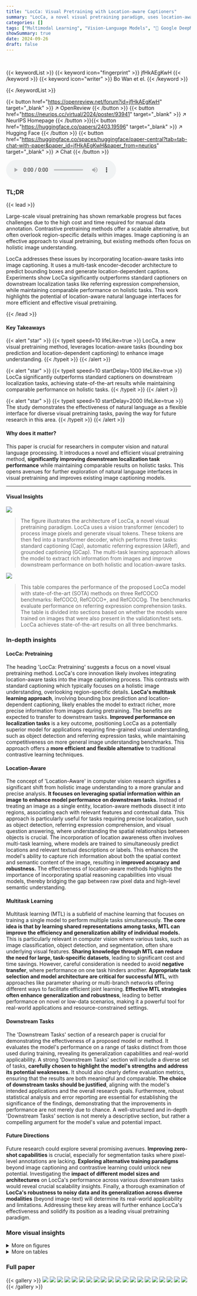 ```yaml
---
title: "LocCa: Visual Pretraining with Location-aware Captioners"
summary: "LocCa, a novel visual pretraining paradigm, uses location-aware captioning tasks to boost downstream localization performance while maintaining holistic task capabilities."
categories: []
tags: ["Multimodal Learning", "Vision-Language Models", "🏢 Google DeepMind",]
showSummary: true
date: 2024-09-26
draft: false
---
```


<br>

{{< keywordList >}}
{{< keyword icon="fingerprint" >}} jfHkAEgKwH {{< /keyword >}}
{{< keyword icon="writer" >}} Bo Wan et el. {{< /keyword >}}
 
{{< /keywordList >}}

{{< button href="https://openreview.net/forum?id=jfHkAEgKwH" target="_blank" >}}
↗ OpenReview
{{< /button >}}
{{< button href="https://neurips.cc/virtual/2024/poster/93941" target="_blank" >}}
↗ NeurIPS Homepage
{{< /button >}}{{< button href="https://huggingface.co/papers/2403.19596" target="_blank" >}}
↗ Hugging Face
{{< /button >}}
{{< button href="https://huggingface.co/spaces/huggingface/paper-central?tab=tab-chat-with-paper&paper_id=jfHkAEgKwH&paper_from=neurips" target="_blank" >}}
↗ Chat
{{< /button >}}



<audio controls>
    <source src="https://ai-paper-reviewer.com/jfHkAEgKwH/podcast.wav" type="audio/wav">
    Your browser does not support the audio element.
</audio>


### TL;DR


{{< lead >}}

Large-scale visual pretraining has shown remarkable progress but faces challenges due to the high cost and time required for manual data annotation.  Contrastive pretraining methods offer a scalable alternative, but often overlook region-specific details within images.  Image captioning is an effective approach to visual pretraining, but existing methods often focus on holistic image understanding. 

LocCa addresses these issues by incorporating location-aware tasks into image captioning.  It uses a multi-task encoder-decoder architecture to predict bounding boxes and generate location-dependent captions. Experiments show LocCa significantly outperforms standard captioners on downstream localization tasks like referring expression comprehension, while maintaining comparable performance on holistic tasks. This work highlights the potential of location-aware natural language interfaces for more efficient and effective visual pretraining.

{{< /lead >}}


#### Key Takeaways

{{< alert "star" >}}
{{< typeit speed=10 lifeLike=true >}} LocCa, a new visual pretraining method, leverages location-aware tasks (bounding box prediction and location-dependent captioning) to enhance image understanding. {{< /typeit >}}
{{< /alert >}}

{{< alert "star" >}}
{{< typeit speed=10 startDelay=1000 lifeLike=true >}} LocCa significantly outperforms standard captioners on downstream localization tasks, achieving state-of-the-art results while maintaining comparable performance on holistic tasks. {{< /typeit >}}
{{< /alert >}}

{{< alert "star" >}}
{{< typeit speed=10 startDelay=2000 lifeLike=true >}} The study demonstrates the effectiveness of natural language as a flexible interface for diverse visual pretraining tasks, paving the way for future research in this area. {{< /typeit >}}
{{< /alert >}}

#### Why does it matter?
This paper is crucial for researchers in computer vision and natural language processing.  It introduces a novel and efficient visual pretraining method, **significantly improving downstream localization task performance** while maintaining comparable results on holistic tasks.  This opens avenues for further exploration of natural language interfaces in visual pretraining and improves existing image captioning models.

------
#### Visual Insights



![](https://ai-paper-reviewer.com/jfHkAEgKwH/figures_1_1.jpg)

> The figure illustrates the architecture of LocCa, a novel visual pretraining paradigm.  LocCa uses a vision transformer (encoder) to process image pixels and generate visual tokens. These tokens are then fed into a transformer decoder, which performs three tasks: standard captioning (Cap), automatic referring expression (ARef), and grounded captioning (GCap). The multi-task learning approach allows the model to extract rich information from images and improve downstream performance on both holistic and location-aware tasks.





![](https://ai-paper-reviewer.com/jfHkAEgKwH/tables_5_1.jpg)

> This table compares the performance of the proposed LocCa model with state-of-the-art (SOTA) methods on three RefCOCO benchmarks: RefCOCO, RefCOCO+, and RefCOCOg.  The benchmarks evaluate performance on referring expression comprehension tasks. The table is divided into sections based on whether the models were trained on images that were also present in the validation/test sets.  LocCa achieves state-of-the-art results on all three benchmarks.





### In-depth insights


#### LocCa: Pretraining
The heading 'LocCa: Pretraining' suggests a focus on a novel visual pretraining method.  LocCa's core innovation likely involves integrating location-aware tasks into the image captioning process. This contrasts with standard captioning which typically focuses on a holistic image understanding, overlooking region-specific details. **LocCa's multitask learning approach**, involving bounding box prediction and location-dependent captioning, likely enables the model to extract richer, more precise information from images during pretraining.  The benefits are expected to transfer to downstream tasks.  **Improved performance on localization tasks** is a key outcome, positioning LocCa as a potentially superior model for applications requiring fine-grained visual understanding, such as object detection and referring expression tasks, while maintaining competitiveness on more general image understanding benchmarks. This approach offers a **more efficient and flexible alternative** to traditional contrastive learning techniques.

#### Location-Aware
The concept of 'Location-Aware' in computer vision research signifies a significant shift from holistic image understanding to a more granular and precise analysis.  **It focuses on leveraging spatial information within an image to enhance model performance on downstream tasks.**  Instead of treating an image as a single entity, location-aware methods dissect it into regions, associating each with relevant features and contextual data. This approach is particularly useful for tasks requiring precise localization, such as object detection, referring expression comprehension, and visual question answering, where understanding the spatial relationships between objects is crucial.  The incorporation of location awareness often involves multi-task learning, where models are trained to simultaneously predict locations and relevant textual descriptions or labels. This enhances the model's ability to capture rich information about both the spatial context and semantic content of the image, resulting in **improved accuracy and robustness.**  The effectiveness of location-aware methods highlights the importance of incorporating spatial reasoning capabilities into visual models, thereby bridging the gap between raw pixel data and high-level semantic understanding.

#### Multitask Learning
Multitask learning (MTL) is a subfield of machine learning that focuses on training a single model to perform multiple tasks simultaneously.  **The core idea is that by learning shared representations among tasks, MTL can improve the efficiency and generalization ability of individual models.**  This is particularly relevant in computer vision where various tasks, such as image classification, object detection, and segmentation, often share underlying visual features.  **Sharing knowledge through MTL can reduce the need for large, task-specific datasets**, leading to significant cost and time savings.  However, careful consideration is needed to avoid **negative transfer**, where performance on one task hinders another.  **Appropriate task selection and model architecture are critical for successful MTL**, with approaches like parameter sharing or multi-branch networks offering different ways to facilitate efficient joint learning.  **Effective MTL strategies often enhance generalization and robustness**, leading to better performance on novel or low-data scenarios, making it a powerful tool for real-world applications and resource-constrained settings.

#### Downstream Tasks
The 'Downstream Tasks' section of a research paper is crucial for demonstrating the effectiveness of a proposed model or method.  It evaluates the model's performance on a range of tasks distinct from those used during training, revealing its generalization capabilities and real-world applicability.  A strong 'Downstream Tasks' section will include a diverse set of tasks, **carefully chosen to highlight the model's strengths and address its potential weaknesses.**  It should also clearly define evaluation metrics, ensuring that the results are both meaningful and comparable. **The choice of downstream tasks should be justified**, aligning with the model's intended applications and the overall research goals.  Furthermore, robust statistical analysis and error reporting are essential for establishing the significance of the findings, demonstrating that the improvements in performance are not merely due to chance.  A well-structured and in-depth 'Downstream Tasks' section is not merely a descriptive section, but rather a compelling argument for the model's value and potential impact.

#### Future Directions
Future research could explore several promising avenues. **Improving zero-shot capabilities** is crucial, especially for segmentation tasks where pixel-level annotations are lacking.  **Exploring alternative training paradigms** beyond image captioning and contrastive learning could unlock new potential.  Investigating the **impact of different model sizes and architectures** on LocCa's performance across various downstream tasks would reveal crucial scalability insights.  Finally, a thorough examination of **LocCa's robustness to noisy data and its generalization across diverse modalities** (beyond image-text) will determine its real-world applicability and limitations.  Addressing these key areas will further enhance LocCa's effectiveness and solidify its position as a leading visual pretraining paradigm.


### More visual insights

<details>
<summary>More on figures
</summary>


![](https://ai-paper-reviewer.com/jfHkAEgKwH/figures_7_1.jpg)

> This figure shows the results of COCO detection experiments with a maximum of 25 output boxes.  It compares the performance of different models, including CLIP, Cap, CapPa, and LocCa, both before and after reinforcement learning is applied. The bars represent the mean average precision (mAP) and average recall (AR) metrics.  LocCa demonstrates superior performance compared to the other models, particularly after the reinforcement learning.


![](https://ai-paper-reviewer.com/jfHkAEgKwH/figures_7_2.jpg)

> This figure provides a high-level overview of the LocCa architecture.  It shows the image pixels as input to a vision transformer, which generates visual tokens. These tokens are then fed into a transformer decoder, which is trained to perform three tasks simultaneously: standard captioning (Cap), automatic referring expression generation (AREF), and grounded captioning (GCAP).  The decoder's multi-task capability is a key feature of LocCa.


![](https://ai-paper-reviewer.com/jfHkAEgKwH/figures_20_1.jpg)

> This figure provides a high-level overview of the LocCa architecture.  It shows the model's components: a vision transformer (encoder) that processes image pixels and produces visual tokens; and a transformer decoder that takes these tokens as input along with task-specific prefixes and generates outputs (captions, bounding boxes). Three tasks are used during pretraining: Cap (standard captioning), AREF (automatic referring expression), and GCAP (grounded captioning).  These tasks encourage the model to learn richer image representations.


![](https://ai-paper-reviewer.com/jfHkAEgKwH/figures_20_2.jpg)

> This figure provides a high-level overview of the LocCa architecture.  It shows the main components: a vision transformer (encoder) that processes image pixels and generates visual tokens, and a transformer decoder that uses these tokens along with task-specific prefixes to generate captions and bounding box coordinates for three different pretraining tasks: Cap (standard image captioning), AREF (automatic referring expressions), and GCAP (grounded captioning). The cross-attention mechanism between the encoder and decoder is highlighted, showing how visual information is integrated into the caption generation process.


![](https://ai-paper-reviewer.com/jfHkAEgKwH/figures_21_1.jpg)

> This figure shows the architecture of LocCa, a novel visual pretraining paradigm that incorporates location-aware tasks into captioners.  It consists of a vision transformer (encoder) that processes image pixels and produces visual tokens, and a transformer decoder that takes these tokens as input, along with task-specific prefixes, to generate captions and predict bounding boxes. Three tasks are used for pretraining: Cap (standard image captioning), AREF (automatic referring expression), and GCAP (grounded captioning). The multi-task decoder allows for efficient training on various tasks. 


</details>




<details>
<summary>More on tables
</summary>


![](https://ai-paper-reviewer.com/jfHkAEgKwH/tables_6_1.jpg)
> This table compares the performance of LocCa against several baseline models on the RefCOCO, RefCOCO+, and RefCOCOg datasets for both Referring Expression Comprehension (REC) and Referring Expression Segmentation (RES).  The baseline models include different versions of CLIP and Captioners.  The table highlights LocCa's superior performance, particularly when considering that its decoder was randomly initialized and the image encoders were frozen.  Acc@0.5 represents accuracy at a threshold of 0.5, and mIoU is the mean Intersection over Union.

![](https://ai-paper-reviewer.com/jfHkAEgKwH/tables_6_2.jpg)
> This table presents the quantitative results on holistic image understanding tasks for various models, including CLIP, Cap, CapPa, and LocCa.  The tasks evaluated are image classification on six datasets (ILK, SUN, Food, RES, PET, COCO), image captioning on COCO and Flickr datasets, OCR-VQA, VQA, and VQAv2, and GQA.  The table allows for comparison of LocCa's performance against several baseline models in a holistic image understanding context.

![](https://ai-paper-reviewer.com/jfHkAEgKwH/tables_7_1.jpg)
> This table presents the results of transferring the LocCa model to various downstream tasks using the PaLI-3 framework.  It compares LocCa's performance to several baselines (SigLIPL, Cap, CapPaz) across six different tasks: COCO captioning, VQAv2, OKVQA, TextVQA, ST-VQA, and TallyQA. The results demonstrate that LocCa consistently outperforms the baseline models, particularly on tasks that necessitate understanding objects (both natural images and OCR text).

![](https://ai-paper-reviewer.com/jfHkAEgKwH/tables_8_1.jpg)
> This table presents the results of fine-tuning different vision backbones (Seg ViT-L, Cap, CapPa, and LocCa) with a linear head for semantic segmentation on the ADE20k dataset.  The main metric reported is the mean Intersection over Union (mIoU), which measures the accuracy of the segmentation.  The table shows that LocCa outperforms other methods, suggesting its effectiveness in learning detailed visual representations.

![](https://ai-paper-reviewer.com/jfHkAEgKwH/tables_9_1.jpg)
> This table presents the ablation study results focusing on the impact of applying loss on AREF and GCAP tasks during the training process.  It shows the performance of the LocCa model across various tasks (ImageNet classification, COCO captioning, VQAv2, and GQA) and metrics (RefCOCO and RefCOCO+) under different combinations of applying or not applying loss on AREF and GCAP. This allows analyzing the individual and combined effects of location-aware tasks on the model's overall performance.

![](https://ai-paper-reviewer.com/jfHkAEgKwH/tables_18_1.jpg)
> This table compares the performance of the proposed method, LocCa, against other state-of-the-art (SOTA) methods on three RefCOCO benchmarks: RefCOCO, RefCOCO+, and RefCOCOg.  It shows the validation and test results (Acc@0.5) for each method on each benchmark, highlighting LocCa's superior performance. The table also categorizes methods based on whether they've seen validation/test images during pretraining. This provides context for the comparison by indicating factors influencing results.

![](https://ai-paper-reviewer.com/jfHkAEgKwH/tables_18_2.jpg)
> This table details the hyperparameters used for fine-tuning the PaLI-3 model on various downstream tasks.  It shows the number of training steps, batch size, learning rate, and weight decay used for each task (COCO, VQAv2, OKVQA, TextVQA, ST-VQA, TallyQA). The image encoder was frozen during fine-tuning, and the resolution remained at 224x224.

![](https://ai-paper-reviewer.com/jfHkAEgKwH/tables_19_1.jpg)
> This table presents the results of video evaluation tasks using the LocCa-pretrained vision encoder.  It compares the performance of LocCa and CapPa across several video-related tasks, including captioning (using CIDEr and BLEU-4 scores), question answering (using accuracy), and classification (using accuracy and Jaccard index).  The results are presented separately for two different encoder sizes (ViT-B/16 and ViT-L/16), demonstrating the impact of encoder size on performance.

![](https://ai-paper-reviewer.com/jfHkAEgKwH/tables_19_2.jpg)
> This table compares the performance of LocCa with several baseline models on the RefCOCO, RefCOCO+, and RefCOCOg datasets for referring expression comprehension (REC) and referring expression segmentation (RES).  It highlights LocCa's superior performance, especially when using a randomly initialized decoder and frozen image encoders.  The results demonstrate the effectiveness of LocCa's approach, even when compared against models that utilize pretrained components or different training methods.

![](https://ai-paper-reviewer.com/jfHkAEgKwH/tables_22_1.jpg)
> This table compares the performance of LocCa with state-of-the-art (SOTA) methods on three RefCOCO benchmark datasets: RefCOCO, RefCOCO+, and RefCOCOg.  The results are shown for both validation and test sets (testA and testB).  It highlights LocCa's performance relative to other models that have (or have not) seen the validation/test data during pre-training, distinguishing between different training regimes and model architectures.

</details>




### Full paper

{{< gallery >}}
<img src="https://ai-paper-reviewer.com/jfHkAEgKwH/1.png" class="grid-w50 md:grid-w33 xl:grid-w25" />
<img src="https://ai-paper-reviewer.com/jfHkAEgKwH/2.png" class="grid-w50 md:grid-w33 xl:grid-w25" />
<img src="https://ai-paper-reviewer.com/jfHkAEgKwH/3.png" class="grid-w50 md:grid-w33 xl:grid-w25" />
<img src="https://ai-paper-reviewer.com/jfHkAEgKwH/4.png" class="grid-w50 md:grid-w33 xl:grid-w25" />
<img src="https://ai-paper-reviewer.com/jfHkAEgKwH/5.png" class="grid-w50 md:grid-w33 xl:grid-w25" />
<img src="https://ai-paper-reviewer.com/jfHkAEgKwH/6.png" class="grid-w50 md:grid-w33 xl:grid-w25" />
<img src="https://ai-paper-reviewer.com/jfHkAEgKwH/7.png" class="grid-w50 md:grid-w33 xl:grid-w25" />
<img src="https://ai-paper-reviewer.com/jfHkAEgKwH/8.png" class="grid-w50 md:grid-w33 xl:grid-w25" />
<img src="https://ai-paper-reviewer.com/jfHkAEgKwH/9.png" class="grid-w50 md:grid-w33 xl:grid-w25" />
<img src="https://ai-paper-reviewer.com/jfHkAEgKwH/10.png" class="grid-w50 md:grid-w33 xl:grid-w25" />
<img src="https://ai-paper-reviewer.com/jfHkAEgKwH/11.png" class="grid-w50 md:grid-w33 xl:grid-w25" />
<img src="https://ai-paper-reviewer.com/jfHkAEgKwH/12.png" class="grid-w50 md:grid-w33 xl:grid-w25" />
<img src="https://ai-paper-reviewer.com/jfHkAEgKwH/13.png" class="grid-w50 md:grid-w33 xl:grid-w25" />
<img src="https://ai-paper-reviewer.com/jfHkAEgKwH/14.png" class="grid-w50 md:grid-w33 xl:grid-w25" />
<img src="https://ai-paper-reviewer.com/jfHkAEgKwH/15.png" class="grid-w50 md:grid-w33 xl:grid-w25" />
<img src="https://ai-paper-reviewer.com/jfHkAEgKwH/16.png" class="grid-w50 md:grid-w33 xl:grid-w25" />
<img src="https://ai-paper-reviewer.com/jfHkAEgKwH/17.png" class="grid-w50 md:grid-w33 xl:grid-w25" />
<img src="https://ai-paper-reviewer.com/jfHkAEgKwH/18.png" class="grid-w50 md:grid-w33 xl:grid-w25" />
<img src="https://ai-paper-reviewer.com/jfHkAEgKwH/19.png" class="grid-w50 md:grid-w33 xl:grid-w25" />
<img src="https://ai-paper-reviewer.com/jfHkAEgKwH/20.png" class="grid-w50 md:grid-w33 xl:grid-w25" />
{{< /gallery >}}